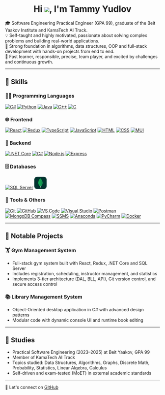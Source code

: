 <h1 align="center">Hi <img width="35" src="https://user-images.githubusercontent.com/74038190/214644152-52f47eb3-5e31-4f47-8758-05c9468d5596.gif"/>, I'm Tammy Yudlov</h1>

🎓 Software Engineering Practical Engineer (GPA 99), graduate of the Beit Yaakov Institute and KamaTech AI Track.  
💡 Self-taught and highly motivated, passionate about solving complex problems and building real-world applications.  
🧠 Strong foundation in algorithms, data structures, OOP and full-stack development with hands-on projects from end to end.  
🤝 Fast learner, responsible, precise, team player, and excited by challenges and continuous growth.

---

## 🧠 Skills

### 👩‍💻 Programming Languages  
<a href="https://learn.microsoft.com/en-us/dotnet/csharp/" target="_blank"><img width="40" src="https://techstack-generator.vercel.app/csharp-icon.svg" alt="C#" title="C#"/></a>
<a href="https://www.python.org/" target="_blank"><img width="40" src="https://techstack-generator.vercel.app/python-icon.svg" alt="Python" title="Python"/></a>
<a href="https://www.java.com/" target="_blank"><img width="40" src="https://techstack-generator.vercel.app/java-icon.svg" alt="Java" title="Java"/></a>
<a href="https://en.cppreference.com/w/" target="_blank"><img width="40" src="https://techstack-generator.vercel.app/cpp-icon.svg" alt="C++" title="C++"/></a>
<a href="https://en.wikipedia.org/wiki/C_(programming_language)" target="_blank"><img width="40" src="https://techstack-generator.vercel.app/c-icon.svg" alt="C" title="C"/></a>

### 🌐 Frontend  
<a href="https://reactjs.org/" target="_blank"><img width="40" src="https://techstack-generator.vercel.app/react-icon.svg" alt="React" title="React"/></a>
<a href="https://redux.js.org/" target="_blank"><img width="40" src="https://techstack-generator.vercel.app/redux-icon.svg" alt="Redux" title="Redux"/></a>
<a href="https://www.typescriptlang.org/" target="_blank"><img width="40" src="https://user-images.githubusercontent.com/25181517/183890598-19a0ac2d-e88a-4005-a8df-1ee36782fde1.png" alt="TypeScript" title="TypeScript"/></a>
<a href="https://developer.mozilla.org/en-US/docs/Web/JavaScript" target="_blank"><img width="40" src="https://user-images.githubusercontent.com/25181517/117447155-6a868a00-af3d-11eb-9cfe-245df15c9f3f.png" alt="JavaScript" title="JavaScript"/></a>
<a href="https://developer.mozilla.org/en-US/docs/Web/HTML" target="_blank"><img width="40" src="https://user-images.githubusercontent.com/25181517/192158954-f88b5814-d510-4564-b285-dff7d6400dad.png" alt="HTML" title="HTML"/></a>
<a href="https://developer.mozilla.org/en-US/docs/Web/CSS" target="_blank"><img width="40" src="https://user-images.githubusercontent.com/25181517/183898674-75a4a1b1-f960-4ea9-abcb-637170a00a75.png" alt="CSS" title="CSS"/></a>
<a href="https://mui.com/" target="_blank"><img width="40" src="https://user-images.githubusercontent.com/25181517/189716630-fe6c084c-6c66-43af-aa49-64c8aea4a5c2.png" alt="MUI" title="Material UI"/></a>

### 🔧 Backend  
<a href="https://dotnet.microsoft.com/en-us/" target="_blank"><img width="40" src="https://user-images.githubusercontent.com/25181517/121405754-b4f48f80-c95d-11eb-8893-fc325bde617f.png" alt=".NET Core" title=".NET Core"/></a>
<a href="https://learn.microsoft.com/en-us/dotnet/csharp/" target="_blank"><img width="40" src="https://user-images.githubusercontent.com/25181517/121405384-444d7300-c95d-11eb-959f-913020d3bf90.png" alt="C#" title="C#"/></a>
<a href="https://nodejs.org/" target="_blank"><img width="40" src="https://github.com/LelouchFR/skill-icons/blob/main/assets/nodejs-dark.svg" alt="Node.js" title="Node.js"/></a>
<a href="https://expressjs.com/" target="_blank"><img width="40" src="https://user-images.githubusercontent.com/25181517/183859966-a3462d8d-1bc7-4880-b353-e2cbed900ed6.png" alt="Express" title="Express"/></a>

### 🗄 Databases  
<a href="https://www.microsoft.com/en-us/sql-server/sql-server-downloads" target="_blank"><img width="40" src="https://github.com/LelouchFR/skill-icons/blob/main/assets/sqlserver-light.svg" alt="SQL Server" title="SQL Server"/></a>
<a href="https://www.mongodb.com/" target="_blank"><img width="40" src="https://github.com/LelouchFR/skill-icons/blob/main/assets/mongodb.svg" alt="MongoDB" title="MongoDB"/></a>

### 🧰 Tools & Others  
<a href="https://git-scm.com/" target="_blank"><img width="40" src="https://user-images.githubusercontent.com/25181517/192108372-f71d70ac-7ae6-4c0d-8395-51d8870c2ef0.png" alt="Git" title="Git"/></a>
<a href="https://github.com/" target="_blank"><img width="40" src="https://techstack-generator.vercel.app/github-icon.svg" alt="GitHub" title="GitHub"/></a>
<a href="https://code.visualstudio.com/" target="_blank"><img width="40" src="https://user-images.githubusercontent.com/25181517/192108891-d86b6220-e232-423a-bf5f-90903e6887c3.png" alt="VS Code" title="Visual Studio Code"/></a>
<a href="https://visualstudio.microsoft.com/" target="_blank"><img width="40" src="https://user-images.githubusercontent.com/25181517/192108892-6e9b5cdf-4e35-4a70-ad9a-801a93a07c1c.png" alt="Visual Studio" title="Visual Studio"/></a>
<a href="https://www.postman.com/" target="_blank"><img width="40" src="https://user-images.githubusercontent.com/25181517/192109061-e138ca71-337c-4019-8d42-4792fdaa7128.png" alt="Postman" title="Postman"/></a>
<a href="https://www.mongodb.com/products/compass" target="_blank"><img width="40" src="https://www.svgrepo.com/show/331760/mongodb.svg" alt="MongoDB Compass" title="MongoDB Compass"/></a>
<a href="https://learn.microsoft.com/en-us/sql/ssms/download-sql-server-management-studio-ssms" target="_blank"><img width="40" src="https://upload.wikimedia.org/wikipedia/commons/8/87/Sql_data_base_with_logo.png" alt="SSMS" title="SQL Server Management Studio"/></a>
<a href="https://www.anaconda.com/" target="_blank"><img width="40" src="https://user-images.githubusercontent.com/25181517/185755391-a3bcf1c7-58e0-4f97-9005-97b08c071d39.png" alt="Anaconda" title="Anaconda"/></a>
<a href="https://www.jetbrains.com/pycharm/" target="_blank"><img width="40" src="https://resources.jetbrains.com/storage/products/company/brand/logos/PyCharm_icon.png" alt="PyCharm" title="PyCharm"/></a>
<a href="https://www.docker.com/" target="_blank"><img width="40" src="https://www.vectorlogo.zone/logos/docker/docker-icon.svg" alt="Docker" title="Docker"/></a>

---

## 📌 Notable Projects

### 🏋 Gym Management System
- Full-stack gym system built with React, Redux, .NET Core and SQL Server  
- Includes registration, scheduling, instructor management, and statistics  
- Implements 3-tier architecture (DAL, BLL, API), Git version control, and secure access control

### 📚 Library Management System
- Object-Oriented desktop application in C# with advanced design patterns  
- Modular code with dynamic console UI and runtime book editing  

---

## 📖 Studies

- Practical Software Engineering (2023–2025) at Beit Yaakov, GPA 99  
- Member of KamaTech AI Track  
- Topics studied: Data Structures, Algorithms, Graphs, Discrete Math, Probability, Statistics, Linear Algebra, Calculus  
- Self-driven and exam-tested (MoET) in external academic standards

---

💬 Let's connect on [GitHub](https://github.com/TammyYudlov7926)
